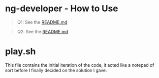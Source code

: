 # ng-developer - How to Use

> Q1: See the [README.md](test_files_q1/README.md)

> Q2: See the [README.md](notifications_q2/README.md)

# play.sh
This file contains the initial iteration of the code, it acted like a notepad of sort before I finally decided on the solution I gave.
